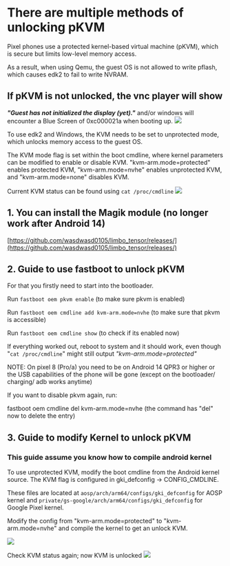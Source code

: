 # There are multiple methods of unlocking pKVM

Pixel phones use a protected kernel-based virtual machine (pKVM), which is secure but limits low-level memory access. 

As a result, when using Qemu, the guest OS is not allowed to write pflash, which causes edk2 to fail to write NVRAM. 

## If pKVM is not unlocked, the vnc player will show
_**"Guest has not initialized the display (yet)."**_
and/or windows will encounter a Blue Screen of 0xc000021a when booting up.
![](https://github.com/wasdwasd0105/limbo_tensor/blob/master/pics/bsod.png?raw=true)

To use edk2 and Windows, the KVM needs to be set to unprotected mode, which unlocks memory access to the guest OS. 

The KVM mode flag is set within the boot cmdline, where kernel parameters can be modified to enable or disable KVM. "kvm-arm.mode=protected" enables protected KVM, "kvm-arm.mode=nvhe" enables unprotected KVM, and "kvm-arm.mode=none" disables KVM.

Current KVM status can be found using `cat /proc/cmdline`
![](https://github.com/wasdwasd0105/limbo_tensor/blob/master/pics/cmdline_kvm_protected.png?raw=true)



## 1. You can install the Magik module (no longer work after Android 14)
[https://github.com/wasdwasd0105/limbo_tensor/releases/](https://github.com/wasdwasd0105/limbo_tensor/releases/)

## 2. Guide to use fastboot to unlock pKVM
For that you firstly need to start into the bootloader.

Run `fastboot oem pkvm enable` (to make sure pkvm is enabled)

Run `fastboot oem cmdline add kvm-arm.mode=nvhe` (to make sure that pkvm is accessible)

Run `fastboot oem cmdline show` (to check if its enabled now)

If everything worked out, reboot to system and it should work,
even though "`cat /proc/cmdline`" might still output _"kvm-arm.mode=protected"_

NOTE: On pixel 8 (Pro/a) you need to be on Android 14 QPR3 or higher or the USB capabilities of the phone will be gone (except on the bootloader/ charging/ adb works anytime)

If you want to disable pkvm again, run:

fastboot oem cmdline del kvm-arm.mode=nvhe (the command has "del" now to delete the entry)


## 3. Guide to modify Kernel to unlock pKVM 

### This guide assume you know how to compile android kernel 


To use unprotected KVM, modify the boot cmdline from the Android kernel source. The KVM flag is configured in gki_defconfig -> CONFIG_CMDLINE. 

These files are located at `aosp/arch/arm64/configs/gki_defconfig` for AOSP kernel and `private/gs-google/arch/arm64/configs/gki_defconfig` for Google Pixel kernel.

Modify the config from "kvm-arm.mode=protected" to "kvm-arm.mode=nvhe" and compile the kernel to get an unlock KVM.

![](https://github.com/wasdwasd0105/limbo_tensor/blob/master/pics/defconfig.png?raw=true)


Check KVM status again; now KVM is unlocked
![](https://github.com/wasdwasd0105/limbo_tensor/blob/master/pics/cmdline_kvm_nvhe.png?raw=true)
